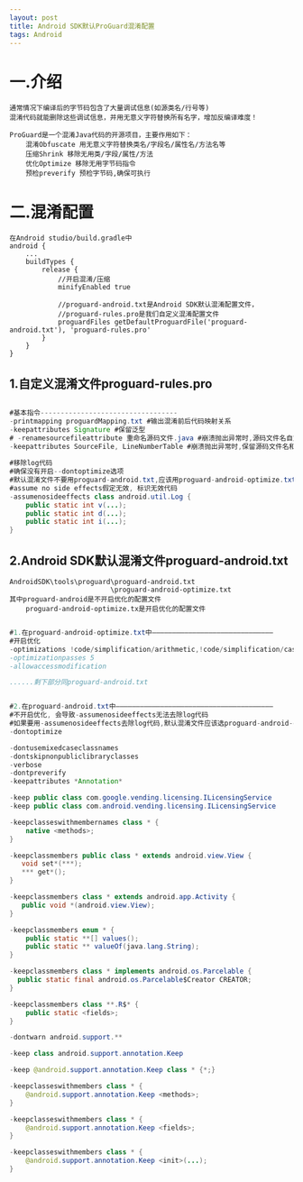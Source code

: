 ```yaml
---
layout: post
title: Android SDK默认ProGuard混淆配置
tags: Android
---	
```

# 一.介绍	
	通常情况下编译后的字节码包含了大量调试信息(如源类名/行号等)
	混淆代码就能删除这些调试信息，并用无意义字符替换所有名字，增加反编译难度！
	
	ProGuard是一个混淆Java代码的开源项目，主要作用如下：
		混淆Obfuscate 用无意义字符替换类名/字段名/属性名/方法名等
		压缩Shrink 移除无用类/字段/属性/方法
		优化Optimize 移除无用字节码指令
		预检preverify 预检字节码,确保可执行
	
# 二.混淆配置
	在Android studio/build.gradle中
	android {
		...
		buildTypes {
			release {
				//开启混淆/压缩
				minifyEnabled true

				//proguard-android.txt是Android SDK默认混淆配置文件，
				//proguard-rules.pro是我们自定义混淆配置文件
				proguardFiles getDefaultProguardFile('proguard-android.txt'), 'proguard-rules.pro'
			}
		}
	}	
		
## 1.自定义混淆文件proguard-rules.pro

```java

#基本指令----------------------------------
-printmapping proguardMapping.txt #输出混淆前后代码映射关系
-keepattributes Signature #保留泛型
# -renamesourcefileattribute 重命名源码文件.java #崩溃抛出异常时,源码文件名自定义
-keepattributes SourceFile, LineNumberTable #崩溃抛出异常时,保留源码文件名和源码行号
 
#移除log代码
#确保没有开启--dontoptimize选项
#默认混淆文件不要用proguard-android.txt,应该用proguard-android-optimize.txt
#assume no side effects假定无效, 标识无效代码
-assumenosideeffects class android.util.Log {
	public static int v(...);
	public static int d(...);
	public static int i(...);
}

```

## 2.Android SDK默认混淆文件proguard-android.txt
	AndroidSDK\tools\proguard\proguard-android.txt
	                         \proguard-android-optimize.txt							 
	其中proguard-android是不开启优化的配置文件
	    proguard-android-optimize.tx是开启优化的配置文件
		
```java

#1.在proguard-android-optimize.txt中——————————————————————————————
#开启优化
-optimizations !code/simplification/arithmetic,!code/simplification/cast,!field/*,!class/merging/*
-optimizationpasses 5
-allowaccessmodification

......剩下部分同proguard-android.txt

```

```java

#2.在proguard-android.txt中———————————————————————————————————————
#不开启优化, 会导致-assumenosideeffects无法去除log代码
#如果要用-assumenosideeffects去除log代码,默认混淆文件应该选proguard-android-optimize.txt
-dontoptimize 

-dontusemixedcaseclassnames
-dontskipnonpubliclibraryclasses
-verbose
-dontpreverify
-keepattributes *Annotation*

-keep public class com.google.vending.licensing.ILicensingService
-keep public class com.android.vending.licensing.ILicensingService

-keepclasseswithmembernames class * {
	native <methods>;
}

-keepclassmembers public class * extends android.view.View {
   void set*(***);
   *** get*();
}

-keepclassmembers class * extends android.app.Activity {
   public void *(android.view.View);
}

-keepclassmembers enum * {
	public static **[] values();
	public static ** valueOf(java.lang.String);
}

-keepclassmembers class * implements android.os.Parcelable {
  public static final android.os.Parcelable$Creator CREATOR;
}

-keepclassmembers class **.R$* {
	public static <fields>;
}

-dontwarn android.support.**

-keep class android.support.annotation.Keep

-keep @android.support.annotation.Keep class * {*;}

-keepclasseswithmembers class * {
	@android.support.annotation.Keep <methods>;
}

-keepclasseswithmembers class * {
	@android.support.annotation.Keep <fields>;
}

-keepclasseswithmembers class * {
	@android.support.annotation.Keep <init>(...);
}

```